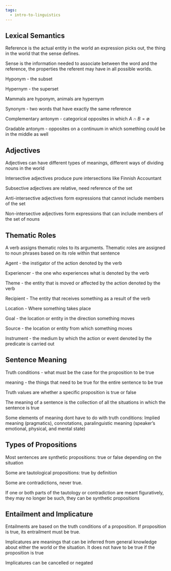 ```yaml
---
tags:
  - intro-to-linguistics
---
```

## Lexical Semantics

Reference is the actual entity in the world an expression picks out, the thing in the world that the sense defines.

Sense is the information needed to associate between the word and the reference, the properties the referent may have in all possible worlds.

Hyponym - the subset 

Hypernym - the superset

Mammals are hyponym, animals are hypernym

Synonym - two words that have exactly the same reference

Complementary antonym - categorical opposites in which $A \cap B = \emptyset$

Gradable antonym - opposites on a continuum in which something could be in the middle as well

## Adjectives

Adjectives can have different types of meanings, different ways of dividing nouns in the world

Intersective adjectives produce pure intersections like Finnish Accountant

Subsective adjectives are relative, need reference of the set

Anti-intersective adjectives form expressions that cannot include members of the set

Non-intersective adjectives form expressions that can include members of the set of nouns

## Thematic Roles

A verb assigns thematic roles to its arguments. Thematic roles are assigned to noun phrases based on its role within that sentence

Agent - the instigator of the action denoted by the verb

Experiencer - the one who experiences what is denoted by the verb

Theme - the entity that is moved or affected by the action denoted by the verb

Recipient - The entity that receives something as a result of the verb

Location - Where something takes place

Goal - the location or entity in the direction something moves

Source - the location or entity from which something moves

Instrument - the medium by which the action or event denoted by the predicate is carried out

## Sentence Meaning

Truth conditions - what must be the case for the proposition to be true

meaning - the things that need to be true for the entire sentence to be true

Truth values are whether a specific proposition is true or false

The meaning of a sentence is the collection of all the situations in which the sentence is true

Some elements of meaning dont have to do with truth conditions: Implied meaning (pragmatics), connotations, paralinguistic meaning (speaker’s emotional, physical, and mental state)

## Types of Propositions

Most sentences are synthetic propositions: true or false depending on the situation

Some are tautological propositions: true by definition

Some are contradictions, never true.

If one or both parts of the tautology or contradiction are meant figuratively, they may no longer be such, they can be synthetic propositions

## Entailment and Implicature

Entailments are based on the truth conditions of a proposition. If proposition is true, its entrailment must be true.

Implicatures are meanings that can be inferred from general knowledge about either the world or the situation. It does not have to be true if the proposition is true

Implicatures can be cancelled or negated

